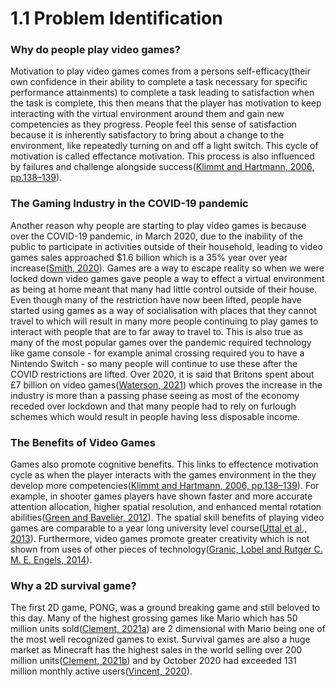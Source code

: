 # 1.1 Problem Identification

### Why do people play video games?

Motivation to play video games comes from a persons self-efficacy(their own confidence in their ability to complete a task necessary for specific performance attainments) to complete a task leading to satisfaction when the task is complete, this then means that the player has motivation to keep interacting with the virtual environment around them and gain new competencies as they progress.  People feel this sense of satisfaction because it is inherently satisfactory to bring about a change to the environment, like repeatedly turning on and off a light switch.  This cycle of motivation is called effectance motivation.  This process is also influenced by failures and challenge alongside success([Klimmt and Hartmann, 2006, pp.138–139](../reference-list.md)).



### The Gaming Industry in the COVID-19 pandemic

Another reason why people are starting to play video games is because over the COVID-19 pandemic, in March 2020, due to the inability of the public to participate in activities outside of their household, leading to video games sales approached $1.6 billion which is a 35% year over year increase([Smith, 2020](../reference-list.md)).  Games are a way to escape reality so when we were locked down video games gave people a way to effect a virtual environment as being at home meant that many had little control outside of their house.  Even though many of the restriction have now been lifted, people have started using games as a way of socialisation with places that they cannot travel to which will result in many more people continuing to play games to interact with people that are to far away to travel to.  This is also true as many of the most popular games over the pandemic required technology like game console - for example animal crossing required you to have a Nintendo Switch - so many people will continue to use these after the COVID restrictions are lifted.  Over 2020, it is said that Britons spent about £7 billion on video games([Waterson, 2021](../reference-list.md)) which proves the increase in the industry is more than a passing phase seeing as most of the economy receded over lockdown and that many people had to rely on furlough schemes which would result in people having less disposable income.



### The Benefits of Video Games

Games also promote cognitive benefits.  This links to effectence motivation cycle as when the player interacts with the games environment in the they develop more competencies([Klimmt and Hartmann, 2006, pp.138–139](../reference-list.md)).  For example, in shooter games players have shown faster and more accurate attention allocation, higher spatial resolution, and enhanced mental rotation abilities([Green and Bavelier, 2012](../reference-list.md)).  The spatial skill benefits of playing video games are comparable to a year long university level course([Uttal et al., 2013](../reference-list.md)).  Furthermore, video games promote greater creativity which is not shown from uses of other pieces of technology([Granic, Lobel and Rutger C. M. E. Engels, 2014](../reference-list.md)).



### Why a 2D survival game?

The first 2D game, PONG, was a ground breaking game and still beloved to this day.  Many of the highest grossing games like Mario which has 50 million units sold([Clement, 2021a](../reference-list.md)) are 2 dimensional with Mario being one of the most well recognized games to exist.  Survival games are also a huge market as Minecraft has the highest sales in the world selling over 200 million units([Clement, 2021b](../reference-list.md)) and by October 2020 had exceeded 131 million monthly active users([Vincent, 2020](../reference-list.md)).
